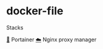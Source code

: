# docker-file

Stacks

[🧊](/portainer/docker-compose.yaml) Portainer
[☁️](/nginx-proxy-manager/docker-compose.yaml) Nginx proxy manager